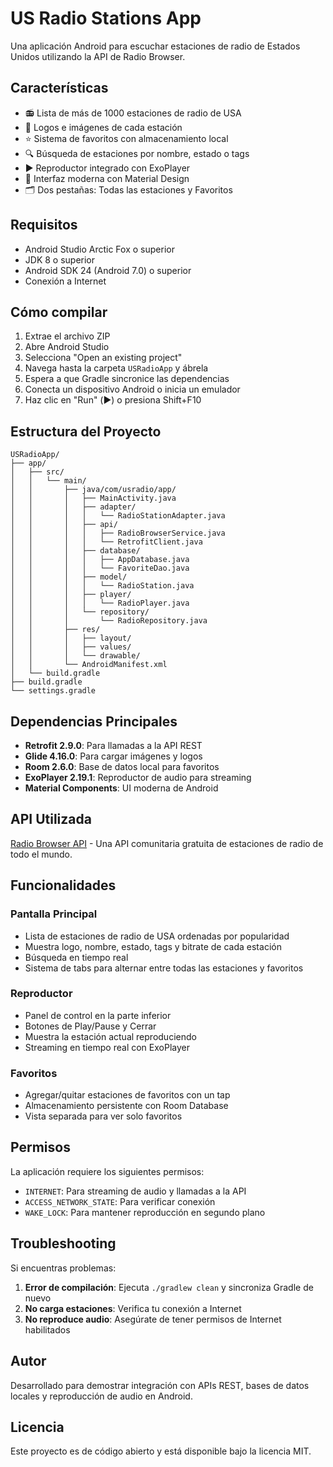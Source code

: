 # US Radio Stations App

Una aplicación Android para escuchar estaciones de radio de Estados Unidos utilizando la API de Radio Browser.

## Características

- 📻 Lista de más de 1000 estaciones de radio de USA
- 🎨 Logos e imágenes de cada estación
- ⭐ Sistema de favoritos con almacenamiento local
- 🔍 Búsqueda de estaciones por nombre, estado o tags
- ▶️ Reproductor integrado con ExoPlayer
- 📱 Interfaz moderna con Material Design
- 🗂️ Dos pestañas: Todas las estaciones y Favoritos

## Requisitos

- Android Studio Arctic Fox o superior
- JDK 8 o superior
- Android SDK 24 (Android 7.0) o superior
- Conexión a Internet

## Cómo compilar

1. Extrae el archivo ZIP
2. Abre Android Studio
3. Selecciona "Open an existing project"
4. Navega hasta la carpeta `USRadioApp` y ábrela
5. Espera a que Gradle sincronice las dependencias
6. Conecta un dispositivo Android o inicia un emulador
7. Haz clic en "Run" (▶️) o presiona Shift+F10

## Estructura del Proyecto

```
USRadioApp/
├── app/
│   ├── src/
│   │   └── main/
│   │       ├── java/com/usradio/app/
│   │       │   ├── MainActivity.java
│   │       │   ├── adapter/
│   │       │   │   └── RadioStationAdapter.java
│   │       │   ├── api/
│   │       │   │   ├── RadioBrowserService.java
│   │       │   │   └── RetrofitClient.java
│   │       │   ├── database/
│   │       │   │   ├── AppDatabase.java
│   │       │   │   └── FavoriteDao.java
│   │       │   ├── model/
│   │       │   │   └── RadioStation.java
│   │       │   ├── player/
│   │       │   │   └── RadioPlayer.java
│   │       │   └── repository/
│   │       │       └── RadioRepository.java
│   │       ├── res/
│   │       │   ├── layout/
│   │       │   ├── values/
│   │       │   └── drawable/
│   │       └── AndroidManifest.xml
│   └── build.gradle
├── build.gradle
└── settings.gradle
```

## Dependencias Principales

- **Retrofit 2.9.0**: Para llamadas a la API REST
- **Glide 4.16.0**: Para cargar imágenes y logos
- **Room 2.6.0**: Base de datos local para favoritos
- **ExoPlayer 2.19.1**: Reproductor de audio para streaming
- **Material Components**: UI moderna de Android

## API Utilizada

[Radio Browser API](https://www.radio-browser.info/) - Una API comunitaria gratuita de estaciones de radio de todo el mundo.

## Funcionalidades

### Pantalla Principal
- Lista de estaciones de radio de USA ordenadas por popularidad
- Muestra logo, nombre, estado, tags y bitrate de cada estación
- Búsqueda en tiempo real
- Sistema de tabs para alternar entre todas las estaciones y favoritos

### Reproductor
- Panel de control en la parte inferior
- Botones de Play/Pause y Cerrar
- Muestra la estación actual reproduciendo
- Streaming en tiempo real con ExoPlayer

### Favoritos
- Agregar/quitar estaciones de favoritos con un tap
- Almacenamiento persistente con Room Database
- Vista separada para ver solo favoritos

## Permisos

La aplicación requiere los siguientes permisos:
- `INTERNET`: Para streaming de audio y llamadas a la API
- `ACCESS_NETWORK_STATE`: Para verificar conexión
- `WAKE_LOCK`: Para mantener reproducción en segundo plano

## Troubleshooting

Si encuentras problemas:

1. **Error de compilación**: Ejecuta `./gradlew clean` y sincroniza Gradle de nuevo
2. **No carga estaciones**: Verifica tu conexión a Internet
3. **No reproduce audio**: Asegúrate de tener permisos de Internet habilitados

## Autor

Desarrollado para demostrar integración con APIs REST, bases de datos locales y reproducción de audio en Android.

## Licencia

Este proyecto es de código abierto y está disponible bajo la licencia MIT.

